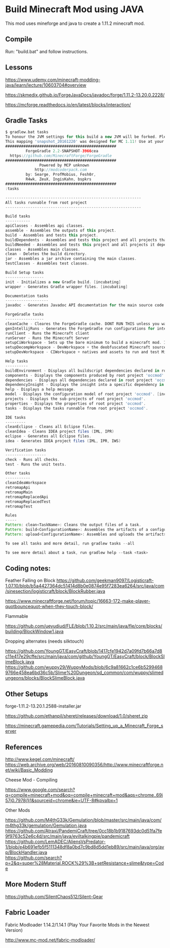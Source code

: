 # Build Minecraft Mod using JAVA

This mod uses mineforge and java to create a 1.11.2 minecraft mod.

## Compile

Run: "build.bat" and follow instructions.

## Lessons

https://www.udemy.com/minecraft-modding-java/learn/lecture/10603704#overview

https://skmedix.github.io/ForgeJavaDocs/javadoc/forge/1.11.2-13.20.0.2228/

https://mcforge.readthedocs.io/en/latest/blocks/interaction/

## Gradle Tasks

```gradle
$ gradlew.bat tasks
To honour the JVM settings for this build a new JVM will be forked. Please consider using the daemon: https://docs.gradle.org/2.14/userguide/gradle_daemon.html.
This mapping 'snapshot_20161220' was designed for MC 1.11! Use at your own peril.
#################################################
         ForgeGradle 2.2-SNAPSHOT-3966cea
  https://github.com/MinecraftForge/ForgeGradle
#################################################
               Powered by MCP unknown
             http://modcoderpack.com
         by: Searge, ProfMobius, Fesh0r,
         R4wk, ZeuX, IngisKahn, bspkrs
#################################################
:tasks

------------------------------------------------------------
All tasks runnable from root project
------------------------------------------------------------

Build tasks
-----------
apiClasses - Assembles api classes.
assemble - Assembles the outputs of this project.
build - Assembles and tests this project.
buildDependents - Assembles and tests this project and all projects that depend on it.
buildNeeded - Assembles and tests this project and all projects it depends on.
classes - Assembles main classes.
clean - Deletes the build directory.
jar - Assembles a jar archive containing the main classes.
testClasses - Assembles test classes.

Build Setup tasks
-----------------
init - Initializes a new Gradle build. [incubating]
wrapper - Generates Gradle wrapper files. [incubating]

Documentation tasks
-------------------
javadoc - Generates Javadoc API documentation for the main source code.

ForgeGradle tasks
-----------------
cleanCache - Cleares the ForgeGradle cache. DONT RUN THIS unless you want a fresh start, or the dev tells you to.
genIntellijRuns - Generates the ForgeGradle run configurations for intellij Idea
runClient - Runs the Minecraft client
runServer - Runs the Minecraft Server
setupCiWorkspace - Sets up the bare minimum to build a minecraft mod. Ideally for CI servers
setupDecompWorkspace - DevWorkspace + the deobfuscated Minecraft source linked as a source jar.
setupDevWorkspace - CIWorkspace + natives and assets to run and test Minecraft

Help tasks
----------
buildEnvironment - Displays all buildscript dependencies declared in root project 'occmod'.
components - Displays the components produced by root project 'occmod'. [incubating]
dependencies - Displays all dependencies declared in root project 'occmod'.
dependencyInsight - Displays the insight into a specific dependency in root project 'occmod'.
help - Displays a help message.
model - Displays the configuration model of root project 'occmod'. [incubating]
projects - Displays the sub-projects of root project 'occmod'.
properties - Displays the properties of root project 'occmod'.
tasks - Displays the tasks runnable from root project 'occmod'.

IDE tasks
---------
cleanEclipse - Cleans all Eclipse files.
cleanIdea - Cleans IDEA project files (IML, IPR)
eclipse - Generates all Eclipse files.
idea - Generates IDEA project files (IML, IPR, IWS)

Verification tasks
------------------
check - Runs all checks.
test - Runs the unit tests.

Other tasks
-----------
cleanIdeaWorkspace
retromapApi
retromapMain
retromapReplacedApi
retromapReplacedTest
retromapTest

Rules
-----
Pattern: clean<TaskName>: Cleans the output files of a task.
Pattern: build<ConfigurationName>: Assembles the artifacts of a configuration.
Pattern: upload<ConfigurationName>: Assembles and uploads the artifacts belonging to a configuration.

To see all tasks and more detail, run gradlew tasks --all

To see more detail about a task, run gradlew help --task <task>

```

## Coding notes:

Feather Falling on Block
https://github.com/geekman9097/Logisticraft-1.07.10/blob/b5a4427364dc51414d8b0e0874e95f7283ea6264/src/java/com/sinesection/logisticraft/block/BlockRubber.java

https://www.minecraftforge.net/forum/topic/16663-172-make-player-quotbouncequot-when-they-touch-block/

Flammable

https://github.com/ueyudiud/FLE/blob/1.10.2/src/main/java/fle/core/blocks/building/BlockWindow1.java

Dropping alternates (needs silktouch)

https://github.com/YoungGT/EasyCraft/blob/1417cfe1942d7a09fd7b66a7d8c11e417e29cffe/src/main/java/com/github/YoungGT/EasyCraft/block/BlockSlimeBlock.java
https://github.com/wuppy29/WuppyMods/blob/6c9a81662c1ce6b52994689766e458ea6bd36c5b/Slime%20Dungeon/sd_common/com/wuppy/slimedungeons/blocks/BlockSlimeBlock.java

## Other Setups

forge-1.11.2-13.20.1.2588-installer.jar

https://github.com/ethanpil/sheret/releases/download/1.0/sheret.zip

https://minecraft.gamepedia.com/Tutorials/Setting_up_a_Minecraft_Forge_server

## References

http://www.kegel.com/minecraft/
https://web.archive.org/web/20160810090356/http://www.minecraftforge.net/wiki/Basic_Modding

Cheese Mod - Compiling

https://www.google.com/search?q=compile+minecraft+mod&oq=compile+minecraft+mod&aqs=chrome..69i57j0.7978j1j1&sourceid=chrome&ie=UTF-8#kpvalbx=1

Other Mods 

https://github.com/M4thG33k/Gemulation/blob/master/src/main/java/com/m4thg33k/gemulation/Gemulation.java  
https://github.com/Atraxi/PandemiCraft/tree/0cc18b1b9187693dc0d51fa7fe9f9763c52e6c4d/src/main/java/eviltalkingpie/pandemicraft  
https://github.com/LemADEC/AliensVsPredator-1/blob/e4b691efb5f5111348df8a0bd7c9bd8d5dd1eb89/src/main/java/org/avp/BlockHandler.java  
https://github.com/search?p=2&q=super%28Material.ROCK%29%3B+setResistance+slime&type=Code  

## More Modern Stuff

https://github.com/SilentChaos512/Silent-Gear

## Fabric Loader
Fabric Modloader 1.14.2/1.14.1 (Play Your Favorite Mods in the Newest Version)

http://www.mc-mod.net/fabric-modloader/
